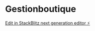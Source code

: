 # Gestionboutique

[Edit in StackBlitz next generation editor ⚡️](https://stackblitz.com/~/github.com/cello-hacker/Gestionboutique)